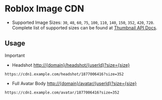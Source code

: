 # Roblox Image CDN

- Supported Image Sizes: `30`, `48`, `60`, `75`, `100`, `110`, `140`, `150`, `352`, `420`, `720`. Complete list of supported sizes can be found at [Thumbnail API Docs](https://thumbnails.roblox.com/docs/index.html).

## Usage

> [!Important]
> - Headshot [http://{domain}/headshot/{userId}?size={size}](https://cdn.bloxboost.com/headshot/1877006416?size=352)
>  ```
>  https://cdn1.example.com/headshot/1877006416?size=352
>  ```
> - Full Avatar Body [http://{domain}/avatar/{userId}?size={size}](https://cdn.bloxboost.com/avatar/1877006416?size=352)
>  ```
>  https://cdn1.example.com/avatar/1877006416?size=352
>  ```

